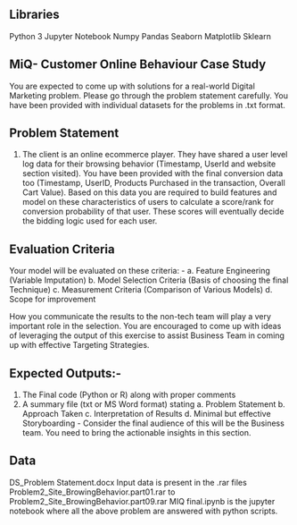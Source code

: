 ## Libraries
  Python 3
  Jupyter Notebook
  Numpy
  Pandas
  Seaborn
  Matplotlib
  Sklearn

## MiQ- Customer Online Behaviour Case Study

You are expected to come up with solutions for a real-world Digital Marketing problem. Please go through the problem statement carefully. You have been provided with individual datasets for the problems in .txt format.  

## Problem Statement
1) The client is an online ecommerce player. They have shared a user level log data for their browsing behavior (Timestamp, UserId and website section visited). You have been provided with the final conversion data too (Timestamp, UserID, Products Purchased in the transaction, Overall Cart Value). Based on this data you are required to build features and model on these characteristics of users to calculate a score/rank for conversion probability of that user. These scores will eventually decide the bidding logic used for each user. 

## Evaluation Criteria
Your model will be evaluated on these criteria: - 
a.	Feature Engineering (Variable Imputation)
b.	Model Selection Criteria (Basis of choosing the final Technique)
c.	Measurement Criteria (Comparison of Various Models)
d.	Scope for improvement

How you communicate the results to the non-tech team will play a very important role in the selection. You are encouraged to come up with ideas of leveraging the output of this exercise to assist Business Team in coming up with effective Targeting Strategies.

## Expected Outputs:-
1.	The Final code (Python or R) along with proper comments
2.	A summary file (txt or MS Word format) stating 
a.	Problem Statement
b.	Approach Taken
c.	Interpretation of Results
d.	Minimal but effective Storyboarding - Consider the final audience of this will be the Business team. You need to bring the actionable insights in this section. 

## Data
DS_Problem Statement.docx
Input data is present in the .rar files Problem2_Site_BrowingBehavior.part01.rar to Problem2_Site_BrowingBehavior.part09.rar
MIQ final.ipynb is the jupyter notebook where all the above problem are answered with python scripts.


